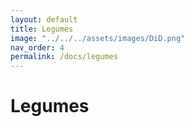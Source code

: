 ```yaml
---
layout: default
title: Legumes
image: "../../../assets/images/DiD.png"
nav_order: 4
permalink: /docs/legumes
---
```


# Legumes

